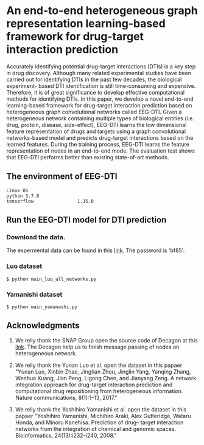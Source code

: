 # An end-to-end heterogeneous graph representation learning-based framework for drug-target interaction prediction 
Accurately identifying potential drug-target interactions (DTIs) is a key step in drug discovery. Although many related experimental studies have been carried out for identifying DTIs in the past few decades, the biological experiment- based DTI identification is still time-consuming and expensive. Therefore, it is of great significance to develop effective computational methods for identifying DTIs. In this paper, we develop a novel end-to-end learning-based framework for drug-target interaction prediction based on heterogeneous graph convolutional networks called EEG-DTI. Given a heterogeneous network containing multiple types of biological entities (i.e. drug, protein, disease, side-effect), EEG-DTI learns the low dimensional feature representation of drugs and targets using a graph convolutional networks-based model and predicts drug-target interactions based on the learned features. During the training process, EEG-DTI learns the feature representation of nodes in an end-to-end mode. The evaluation test shows that EEG-DTI performs better than existing state-of-art methods.


## The environment of EEG-DTI
    Linux OS
    python 3.7.8 
    tensorflow                1.15.0 

## Run the EEG-DTI model for DTI prediction
### Download the data.
The expermental data can be found in this [link](https://pan.baidu.com/s/1vLRG1M9vgRJn5PpCDVizkg). The password is 'bf85'.
### Luo dataset 

    $ python main_luo_all_networks.py

### Yamanishi dataset 

    $ python main_yamanashi.py


## Acknowledgments
1. We relly thank the SNAP Group open the source code of Decagon at this [link](https://github.com/mims-harvard/decagon). The Decagon help us to finish message passing of nodes on heterogeneous network.

2. We relly thank the Yunan Luo et al. open the dataset in this papaer "Yunan Luo, Xinbin Zhao, Jingtian Zhou, Jinglin Yang, Yanqing Zhang, Wenhua Kuang, Jian Peng, Ligong Chen, and Jianyang Zeng. A network integration approach for drug-target interaction prediction and computational drug repositioning from heterogeneous information. Nature communications, 8(1):1–13, 2017."

3. We relly thank the Yoshihiro Yamanishi et al. open the dataset in this papaer "Yoshihiro Yamanishi, Michihiro Araki, Alex Gutteridge, Wataru Honda, and Minoru Kanehisa. Prediction of drug– target interaction networks from the integration of chemical and genomic spaces. Bioinformatics, 24(13):i232–i240, 2008."
